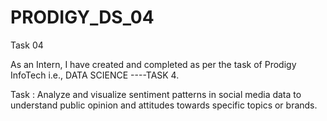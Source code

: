 # PRODIGY_DS_04
Task 04

As an Intern, I have created and completed as per the task of Prodigy InfoTech i.e., DATA SCIENCE ----TASK 4.

Task : Analyze and visualize sentiment patterns in social media data to understand public opinion and attitudes towards specific topics or brands.
